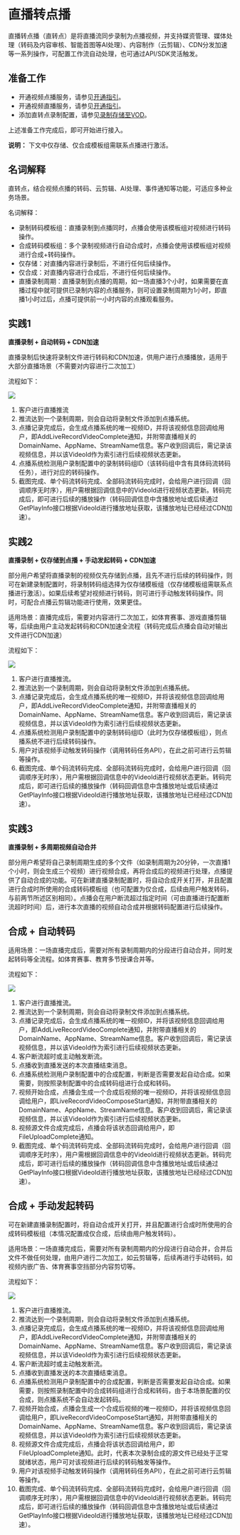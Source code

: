 # 直播转点播

直播转点播（直转点）是将直播流同步录制为点播视频，并支持媒资管理、媒体处理（转码及内容审核、智能首图等AI处理）、内容制作（云剪辑）、CDN分发加速等一系列操作，可配置工作流自动处理，也可通过API/SDK灵活触发。

## 准备工作

-   开通视频点播服务，请参见[开通指引](/cn.zh-CN/快速入门/开始使用视频点播.md)。
-   开通视频直播服务，请参见[开通指引](/cn.zh-CN/产品计费/计费相关操作/开通与购买视频直播.md)。
-   添加直转点录制配置，请参见[录制存储至VOD](/cn.zh-CN/控制台指南/域名管理/录制管理/录制存储至VOD.md)。

上述准备工作完成后，即可开始进行接入。

**说明：** 下文中仅存储、仅合成模板组需联系点播进行激活。

## 名词解释

直转点，结合视频点播的转码、云剪辑、AI处理、事件通知等功能，可适应多种业务场景。

名词解释：

-   录制转码模板组：直播录制到点播同时，点播会使用该模板组对视频进行转码操作。
-   合成转码模板组：多个录制视频进行自动合成时，点播会使用该模板组对视频进行合成+转码操作。
-   仅存储：对直播内容进行录制后，不进行任何后续操作。
-   仅合成：对直播内容进行合成后，不进行任何后续操作。
-   直播录制周期：直播录制到点播的周期，如一场直播3个小时，如果需要在直播过程中就可提供已录制内容的点播服务，则可设置录制周期为1小时，即直播1小时过后，点播可提供前一小时内容的点播观看服务。

## 实践1

**直播录制 + 自动转码 + CDN加速**

直播录制后快速将录制文件进行转码和CDN加速，供用户进行点播播放，适用于大部分直播场景（不需要对内容进行二次加工）

流程如下：

![](https://static-aliyun-doc.oss-accelerate.aliyuncs.com/assets/img/zh-CN/2519626061/p178459.png)

1.  客户进行直播推流
2.  推流达到一个录制周期，则会自动将录制文件添加到点播系统。
3.  点播记录完成后，会生成点播系统的唯一视频ID，并将该视频信息回调给用户，即AddLiveRecordVideoComplete通知，并附带直播相关的DomainName、AppName、StreamName信息。客户收到回调后，需记录该视频信息，并以该VideoId作为索引进行后续视频状态更新。
4.  点播系统检测用户录制配置中的录制转码组ID（该转码组中含有具体码流转码任务），进行对应的转码操作。
5.  截图完成、单个码流转码完成、全部码流转码完成时，会给用户进行回调（回调顺序无时序），用户需根据回调信息中的VideoId进行视频状态更新。转码完成后，即可进行后续的播放操作（转码回调信息中含播放地址或后续通过GetPlayInfo接口根据VideoId进行播放地址获取，该播放地址已经经过CDN加速）。

## 实践2

**直播录制 + 仅存储到点播 + 手动发起转码 + CDN加速**

部分用户希望将直播录制的视频仅先存储到点播，且先不进行后续的转码操作，则可在新建录制配置时，将录制转码组选择为仅存储模板组（仅存储模板组需联系点播进行激活）。如果后续希望对视频进行转码，则可进行手动触发转码操作。同时，可配合点播云剪辑功能进行使用，效果更佳。

适用场景：直播完成后，需要对内容进行二次加工，如体育赛事、游戏直播剪辑等，后续由用户主动发起转码和CDN加速全流程（转码完成后点播会自动对输出文件进行CDN加速）

流程如下：

![](https://static-aliyun-doc.oss-accelerate.aliyuncs.com/assets/img/zh-CN/2519626061/p178460.png)

1.  客户进行直播推流。
2.  推流达到一个录制周期，则会自动将录制文件添加到点播系统。
3.  点播记录完成后，会生成点播系统的唯一视频ID，并将该视频信息回调给用户，即AddLiveRecordVideoComplete通知，并附带直播相关的DomainName、AppName、StreamName信息。客户收到回调后，需记录该视频信息，并以该VideoId作为索引进行后续视频状态更新。
4.  点播系统检测用户录制配置中的录制转码组ID（此时为仅存储模板组），则点播系统不进行后续转码操作。
5.  用户对该视频手动触发转码操作（调用转码任务API），在此之前可进行云剪辑等操作。
6.  截图完成、单个码流转码完成、全部码流转码完成时，会给用户进行回调（回调顺序无时序），用户需根据回调信息中的VideoId进行视频状态更新。转码完成后，即可进行后续的播放操作（转码回调信息中含播放地址或后续通过GetPlayInfo接口根据VideoId进行播放地址获取，该播放地址已经经过CDN加速）。

## 实践3

**直播录制 + 多周期视频自动合并**

部分用户希望将自己录制周期生成的多个文件（如录制周期为20分钟，一次直播1个小时，则会生成三个视频）进行视频合成，再将合成后的视频进行处理，点播提供了自动合成的功能。可在新建直播录制配置时，将自动合成开关打开，并且配置进行合成时所使用的合成转码模板组（也可配置为仅合成，后续由用户触发转码，与前两节所述区别相同）。点播会在用户断流超过指定时间（可由直播进行配置断流超时时间）后，进行本次直播的视频自动合成并根据转码配置进行后续操作。

## 合成 + 自动转码

适用场景：一场直播完成后，需要对所有录制周期内的分段进行自动合并，同时发起转码等全流程。如体育赛事、教育多节授课合并等。

流程如下：

![](https://static-aliyun-doc.oss-accelerate.aliyuncs.com/assets/img/zh-CN/2519626061/p178461.png)

1.  客户进行直播推流。
2.  推流达到一个录制周期，则会自动将录制文件添加到点播系统。
3.  点播记录完成后，会生成点播系统的唯一视频ID，并将该视频信息回调给用户，即AddLiveRecordVideoComplete通知，并附带直播相关的DomainName、AppName、StreamName信息。客户收到回调后，需记录该视频信息，并以该VideoId作为索引进行后续视频状态更新。
4.  客户断流超时或主动触发断流。
5.  点播收到直播发送的本次直播结束消息。
6.  点播系统检测用户录制配置中的合成配置，判断是否需要发起自动合成。如果需要，则按照录制配置中的合成转码组进行合成和转码。
7.  视频开始合成，点播会生成一个合成后视频的唯一视频ID，并将该视频信息回调给用户，即LiveRecordVideoComposeStart通知，并附带直播相关的DomainName、AppName、StreamName信息。客户收到回调后，需记录该视频信息，并以该VideoId作为索引进行后续视频状态更新。
8.  视频源文件合成完成后，点播会将该状态回调给用户，即FileUploadComplete通知。
9.  截图完成、单个码流转码完成、全部码流转码完成时，会给用户进行回调（回调顺序无时序），用户需根据回调信息中的VideoId进行视频状态更新。转码完成后，即可进行后续的播放操作（转码回调信息中含播放地址或后续通过GetPlayInfo接口根据VideoId进行播放地址获取，该播放地址已经经过CDN加速）。

## 合成 + 手动发起转码

可在新建直播录制配置时，将自动合成开关打开，并且配置进行合成时所使用的合成转码模板组（本情况配置成仅合成，后续由用户触发转码）。

适用场景：一场直播完成后，需要对所有录制周期内的分段进行自动合并，合并后文件不做任何处理，由用户进行二次加工，如云剪辑等，后续再进行手动转码，如视频内嵌广告、体育赛事空挡部分内容剪切等。

流程如下：

![](https://static-aliyun-doc.oss-accelerate.aliyuncs.com/assets/img/zh-CN/2519626061/p178462.png)

1.  客户进行直播推流。
2.  推流达到一个录制周期，则会自动将录制文件添加到点播系统。
3.  点播记录完成后，会生成点播系统的唯一视频ID，并将该视频信息回调给用户，即AddLiveRecordVideoComplete通知，并附带直播相关的DomainName、AppName、StreamName信息。客户收到回调后，需记录该视频信息，并以该VideoId作为索引进行后续视频状态更新。
4.  客户断流超时或主动触发断流。
5.  点播收到直播发送的本次直播结束消息。
6.  点播系统检测用户录制配置中的合成配置，判断是否需要发起自动合成。如果需要，则按照录制配置中的合成转码组进行合成和转码，由于本场景配置的仅合成，则点播系统不会自动发起转码。
7.  视频开始合成，点播会生成一个合成后视频的唯一视频ID，并将该视频信息回调给用户，即LiveRecordVideoComposeStart通知，并附带直播相关的DomainName、AppName、StreamName信息。客户收到回调后，需记录该视频信息，并以该VideoId作为索引进行后续视频状态更新。
8.  视频源文件合成完成后，点播会将该状态回调给用户，即FileUploadComplete通知。此时，代表本次录制合成的源文件已经处于正常就绪状态，用户可对该视频进行后续的转码触发等操作。
9.  用户对该视频手动触发转码操作（调用转码任务API），在此之前可进行云剪辑等操作。
10. 截图完成、单个码流转码完成、全部码流转码完成时，会给用户进行回调（回调顺序无时序），用户需根据回调信息中的VideoId进行视频状态更新。转码完成后，即可进行后续的播放操作（转码回调信息中含播放地址或后续通过GetPlayInfo接口根据VideoId进行播放地址获取，该播放地址已经经过CDN加速）。


